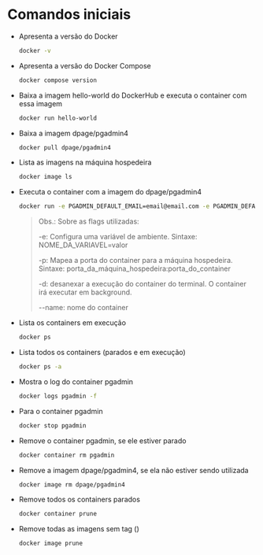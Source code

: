 # Comandos iniciais

- Apresenta a versão do Docker
    ```sh
    docker -v
    ```

- Apresenta a versão do Docker Compose
    ```sh
    docker compose version
    ```

- Baixa a imagem hello-world do DockerHub e executa o container com essa imagem
    ```sh
    docker run hello-world
    ```

- Baixa a imagem dpage/pgadmin4
    ```sh
    docker pull dpage/pgadmin4
    ```

- Lista as imagens na máquina hospedeira
    ```sh
    docker image ls
    ```

- Executa o container com a imagem do dpage/pgadmin4
    ```sh
    docker run -e PGADMIN_DEFAULT_EMAIL=email@email.com -e PGADMIN_DEFAULT_PASSWORD=1234 -p 8080:80 -d --name pgadmin dpage/pgadmin4
    ```

    >Obs.: Sobre as flags utilizadas:
    >
    >  -e: Configura uma variável de ambiente. Sintaxe: NOME_DA_VARIAVEL=valor
    >
    >  -p: Mapea a porta do container para a máquina hospedeira. Sintaxe: porta_da_máquina_hospedeira:porta_do_container
    >
    >  -d: desanexar a execução do container do terminal. O container irá executar em background.
    >
    >  --name: nome do container

- Lista os containers em execução
    ```sh
    docker ps
    ```

- Lista todos os containers (parados e em execução)
    ```sh
    docker ps -a
    ```

- Mostra o log do container pgadmin
    ```sh
    docker logs pgadmin -f 
    ```

- Para o container pgadmin
    ```sh
    docker stop pgadmin
    ```

- Remove o container pgadmin, se ele estiver parado 
    ```sh
    docker container rm pgadmin
    ```

- Remove a imagem dpage/pgadmin4, se ela não estiver sendo utilizada
    ```sh
    docker image rm dpage/pgadmin4
    ```

- Remove todos os containers parados 
    ```sh
    docker container prune
    ```

- Remove todas as imagens sem tag (<none>)
    ```sh
    docker image prune
    ```